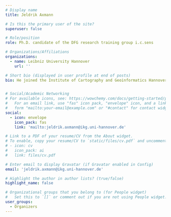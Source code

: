```yaml
---
# Display name
title: Jeldrik Axmann

# Is this the primary user of the site?
superuser: false

# Role/position
role: Ph.D. candidate of the DFG research training group i.c.sens

# Organizations/Affiliations
organizations:
  - name: Leibniz University Hannover
    url: ''

# Short bio (displayed in user profile at end of posts)
bio: He joined the Institute of Cartography and Geoinformatics Hannover, Germany, as a Ph.D. candidate of the DFG research training group i.c.sens. He received his M.Sc. degree in Navigation and Field Robotics in the same university in 2020. His research domain is vehicle localization using LiDAR data. In particular, he works on robust localization approaches using the maximum consensus criterion. In this context, he has published his work in the ISPRS Ann. Photogramm. Remote Sens. Spatial Inf.~Sci.~in 2021.


# Social/Academic Networking
# For available icons, see: https://wowchemy.com/docs/getting-started/page-builder/#icons
#   For an email link, use "fas" icon pack, "envelope" icon, and a link in the
#   form "mailto:your-email@example.com" or "#contact" for contact widget.
social:
  - icon: envelope
    icon_pack: fas
    link: 'mailto:jeldrik.axmann@ikg.uni-hannover.de'

# Link to a PDF of your resume/CV from the About widget.
# To enable, copy your resume/CV to `static/files/cv.pdf` and uncomment the lines below.
# - icon: cv
#   icon_pack: ai
#   link: files/cv.pdf

# Enter email to display Gravatar (if Gravatar enabled in Config)
email: 'jeldrik.axmann@ikg.uni-hannover.de'

# Highlight the author in author lists? (true/false)
highlight_name: false

# Organizational groups that you belong to (for People widget)
#   Set this to `[]` or comment out if you are not using People widget.
user_groups:
  - Organizers
---
```

